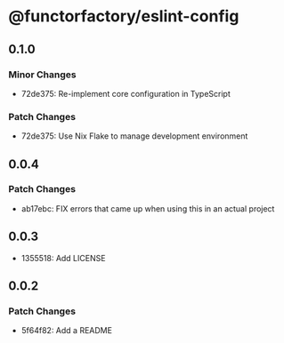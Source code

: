 # @functorfactory/eslint-config

## 0.1.0

### Minor Changes

- 72de375: Re-implement core configuration in TypeScript

### Patch Changes

- 72de375: Use Nix Flake to manage development environment

## 0.0.4

### Patch Changes

- ab17ebc: FIX errors that came up when using this in an actual project

## 0.0.3

- 1355518: Add LICENSE

## 0.0.2

### Patch Changes

- 5f64f82: Add a README
